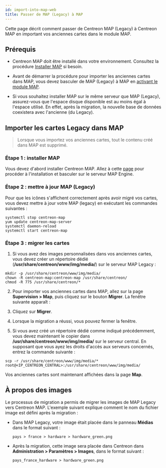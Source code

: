 ```yaml
---
id: import-into-map-web
title: Passer de MAP (Legacy) à MAP
---
```


Cette page décrit comment passer de Centreon MAP (Legacy) à Centreon MAP en important vos anciennes cartes dans le module MAP.

## Prérequis

- Centreon MAP doit être installé dans votre environnement. Consultez la procédure [Installer MAP](map-web-install.md) si besoin.

- Avant de démarrer la procédure pour importer les anciennes cartes dans MAP, vous devez basculer de MAP (Legacy) à MAP en [activant le module MAP](./map-web-install.md#étape-3--activer-le-module-map).

- Si vous souhaitez installer MAP sur le même serveur que MAP (Legacy), assurez-vous que l'espace disque disponible est au moins égal à l'espace utilisé. En effet, après la migration, la nouvelle base de données coexistera avec l'ancienne (du Legacy).

## Importer les cartes Legacy dans MAP

> Lorsque vous importez vos anciennes cartes, tout le contenu créé dans MAP est supprimé.

### Étape 1 : installer MAP

Vous devez d'abord installer Centreon MAP. Allez à cette [page](map-web-install.md) pour procéder à l'installation et basculer sur le serveur MAP Engine.

### Étape 2 : mettre à jour MAP (Legacy)

Pour que les icônes s'affichent correctement après avoir migré vos cartes, vous devez mettre à jour votre MAP (legacy) en exécutant les commandes suivantes :

```shell
systemctl stop centreon-map
yum update centreon-map-server
systemctl daemon-reload
systemctl start centreon-map
```

### Étape 3 : migrer les cartes

1. Si vous avez des images personnalisées dans vos anciennes cartes, vous devez créer un répertoire dédié (**/usr/share/centreon/www/img/media/**) sur le serveur MAP Legacy :
  
  ```shell
  mkdir -p /usr/share/centreon/www/img/media/
  chown -R centreon-map:centreon-map /usr/share/centreon/
  chmod -R 775 /usr/share/centreon/*
  ```

2. Pour importer vos anciennes cartes dans MAP, allez sur la page **Supervision > Map**, puis cliquez sur le bouton **Migrer**. La fenêtre suivante apparaît :
  
3. Cliquez sur **Migrer**.

4. Lorsque la migration a réussi, vous pouvez fermer la fenêtre.

5. Si vous avez créé un répertoire dédié comme indiqué précédemment, vous devez maintenant le copier dans **/usr/share/centreon/www/img/media/** sur le serveur central. En supposant que vous ayez les droits d'accès aux serveurs concernés, entrez la commande suivante :
  
  ```shell
  scp -r /usr/share/centreon/www/img/media/* root@<IP_CENTREON_CENTRAL>:/usr/share/centreon/www/img/media/
  ```

Vos anciennes cartes sont maintenant affichées dans la page **Map**. 

## À propos des images

Le processus de migration a permis de migrer les images de MAP Legacy vers Centreon MAP. L'exemple suivant explique comment le nom du fichier image est défini après la migration :

- Dans MAP Legacy, votre image était placée dans le panneau **Médias** dans le format suivant :
  
  ```shell
  pays > france > hardware > hardware_green.png
  ```

- Après la migration, cette image sera placée dans Centreon dans **Administration > Paramètres > Images**, dans le format suivant :
  
  ```shell
  pays_france_hardware > hardware_green.png
  ```
